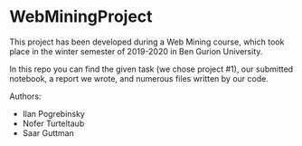 # WebMiningProject
This project has been developed during a Web Mining course, which took place in the winter semester of 2019-2020 in Ben Gurion University.

In this repo you can find the given task (we chose project #1), our submitted notebook, a report we wrote, and numerous files written by our code.

Authors:
  - Ilan Pogrebinsky
  - Nofer Turteltaub
  - Saar Guttman
